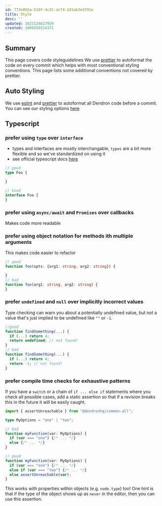 ```yaml
---
id: 773e0b5a-510f-4c21-acf4-2d1ab3ed741e
title: Style
desc: ''
updated: 1623124617959
created: 1609550314371
---
```


## Summary

This page covers code styleguidelines We use [prettier](https://prettier.io/) to autoformat the code on every commit which helps with most conventional styling conventions. This page lists some additional conventions not covered by prettier.

## Auto Styling

We use [eslint](https://eslint.org/) and [prettier](https://prettier.io/) to autoformat all Dendron code before a commit. You can see our styling options [here](https://github.com/dendronhq/dendron/blob/master/.eslintrc.js#L29:L29)

## Typescript

### prefer using `type` over `interface`

- types and interfaces are mostly interchangable, `types` are a bit more flexible and so we've standardized on using it
- see official typescript docs [here](https://www.typescriptlang.org/docs/handbook/2/everyday-types.html#differences-between-type-aliases-and-interfaces)

```ts
// good
type Foo {

}

// boad
interface Foo {
}

```

### prefer using `async/await` and `Promises` over callbacks

Makes code more readable

### prefer using object notation for methods ith multiple arguments

This makes code easier to refactor

```ts
// good
function foo(opts: {arg1: string, arg2: string}) {

}
// bad
function foo(arg1: string, arg2: string) {
}
```

### prefer `undefined` and `null` over implicitly incorrect values

Type checking can warn you about a potentially undefined value, but not a value that's just implied to be undefined like `""` or `-1`.

```ts
//good
function findSomething(...) {
  if (...) return 4;
  return undefined; // not found!
}
// bad
function findSomething(...) {
  if (...) return 4;
  return -1; // not found!
}
```

### prefer compile time checks for exhaustive patterns

If you have a `switch` or a chain of `if ... else if` statements where you check all possible cases, add a static assertion so that if a revision breaks this in the future it will be easily caught.

```ts
import { assertUnreachable } from "@dendronhq/common-all";

type MyOptions = "one" | "two";

// bad
function myFunction(var: MyOptions) {
  if (var === "one") {/* ... */}
  else {/* ... */}
}

// good
function myFunction(var: MyOptions) {
  if (var === "one") {/* ... */}
  else if (var === "two") {/* ... */}
  else assertUnreachable(var);
}
```

This works with properties within objects (e.g. `node.type`) too! One hint is that if the type of the object shows up as `never` in the editor, then you can use this assertion.

